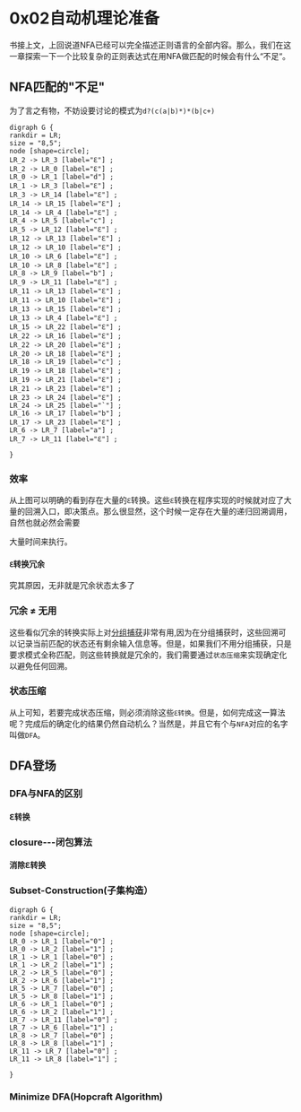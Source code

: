# 0x02自动机理论准备

书接上文，上回说道NFA已经可以完全描述正则语言的全部内容。那么，我们在这一章探索一下一个比较复杂的正则表达式在用NFA做匹配的时候会有什么“不足“。

## NFA匹配的"不足"

为了言之有物，不妨设要讨论的模式为`d?(c(a|b)*)*(b|c+)`

```graphviz
digraph G {
rankdir = LR;
size = "8,5";
node [shape=circle];
LR_2 -> LR_3 [label="ℇ"] ;
LR_2 -> LR_0 [label="ℇ"] ;
LR_0 -> LR_1 [label="d"] ;
LR_1 -> LR_3 [label="ℇ"] ;
LR_3 -> LR_14 [label="ℇ"] ;
LR_14 -> LR_15 [label="ℇ"] ;
LR_14 -> LR_4 [label="ℇ"] ;
LR_4 -> LR_5 [label="c"] ;
LR_5 -> LR_12 [label="ℇ"] ;
LR_12 -> LR_13 [label="ℇ"] ;
LR_12 -> LR_10 [label="ℇ"] ;
LR_10 -> LR_6 [label="ℇ"] ;
LR_10 -> LR_8 [label="ℇ"] ;
LR_8 -> LR_9 [label="b"] ;
LR_9 -> LR_11 [label="ℇ"] ;
LR_11 -> LR_13 [label="ℇ"] ;
LR_11 -> LR_10 [label="ℇ"] ;
LR_13 -> LR_15 [label="ℇ"] ;
LR_13 -> LR_4 [label="ℇ"] ;
LR_15 -> LR_22 [label="ℇ"] ;
LR_22 -> LR_16 [label="ℇ"] ;
LR_22 -> LR_20 [label="ℇ"] ;
LR_20 -> LR_18 [label="ℇ"] ;
LR_18 -> LR_19 [label="c"] ;
LR_19 -> LR_18 [label="ℇ"] ;
LR_19 -> LR_21 [label="ℇ"] ;
LR_21 -> LR_23 [label="ℇ"] ;
LR_23 -> LR_24 [label="ℇ"] ;
LR_24 -> LR_25 [label="`"] ;
LR_16 -> LR_17 [label="b"] ;
LR_17 -> LR_23 [label="ℇ"] ;
LR_6 -> LR_7 [label="a"] ;
LR_7 -> LR_11 [label="ℇ"] ;

}
```

### 效率

从上图可以明确的看到存在大量的`ℇ`转换。这些`ℇ`转换在程序实现的时候就对应了大量的回溯入口，即决策点。那么很显然，这个时候一定存在大量的递归回溯调用，自然也就必然会需要

大量时间来执行。

#### `ℇ`转换冗余

究其原因，无非就是冗余状态太多了

### 冗余 ≠ 无用

这些看似冗余的转换实际上对[分组捕获](https://zhuanlan.zhihu.com/p/83876910#)非常有用,因为在分组捕获时，这些回溯可以记录当前匹配的状态还有剩余输入信息等。但是，如果我们不用分组捕获，只是要求模式全称匹配，则这些转换就是冗余的，我们需要通过`状态压缩`来实现确定化以避免任何回溯。

### 状态压缩

从上可知，若要完成状态压缩，则必须消除这些`ℇ转换`。但是，如何完成这一算法呢？完成后的确定化的结果仍然自动机么？当然是，并且它有个与`NFA`对应的名字叫做`DFA`。

## DFA登场


### DFA与NFA的区别


#### ℇ转换


### closure---闭包算法


#### 消除ℇ转换


### Subset-Construction(子集构造）

```graphviz
digraph G {
rankdir = LR;
size = "8,5";
node [shape=circle];
LR_0 -> LR_1 [label="0"] ;
LR_0 -> LR_2 [label="1"] ;
LR_1 -> LR_1 [label="0"] ;
LR_1 -> LR_2 [label="1"] ;
LR_2 -> LR_5 [label="0"] ;
LR_2 -> LR_6 [label="1"] ;
LR_5 -> LR_7 [label="0"] ;
LR_5 -> LR_8 [label="1"] ;
LR_6 -> LR_1 [label="0"] ;
LR_6 -> LR_2 [label="1"] ;
LR_7 -> LR_11 [label="0"] ;
LR_7 -> LR_6 [label="1"] ;
LR_8 -> LR_7 [label="0"] ;
LR_8 -> LR_8 [label="1"] ;
LR_11 -> LR_7 [label="0"] ;
LR_11 -> LR_8 [label="1"] ;

}
```

### Minimize DFA(Hopcraft Algorithm)
